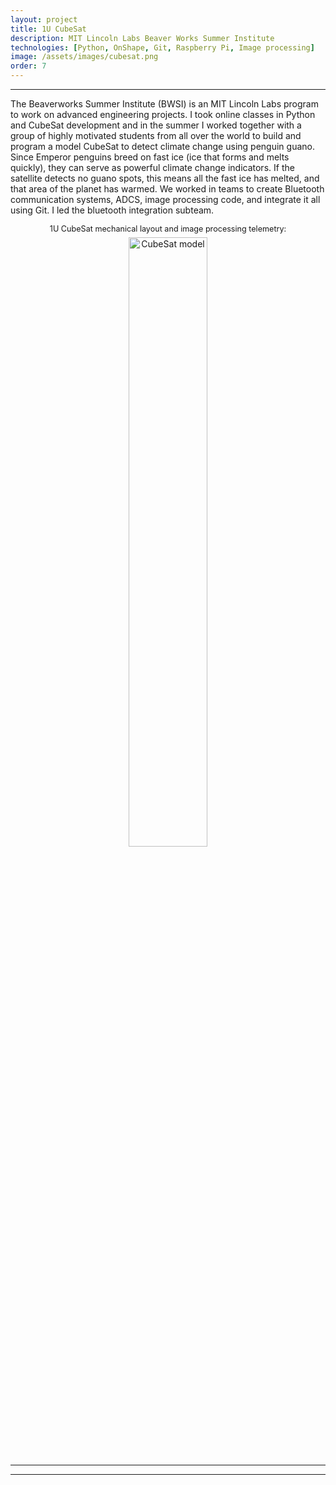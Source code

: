 ```yaml
---
layout: project
title: 1U CubeSat
description: MIT Lincoln Labs Beaver Works Summer Institute
technologies: [Python, OnShape, Git, Raspberry Pi, Image processing]
image: /assets/images/cubesat.png
order: 7
---
```


---

The Beaverworks Summer Institute (BWSI) is an MIT Lincoln Labs program to work on advanced engineering projects. I took online classes in Python and CubeSat development and in the summer I worked together with a group of highly motivated students from all over the world to build and program a model CubeSat to detect climate change using penguin guano. Since Emperor penguins breed on fast ice (ice that forms and melts quickly), they can serve as powerful climate change indicators. If the satellite detects no guano spots, this means all the fast ice has melted, and that area of the planet has warmed. We worked in teams to create Bluetooth communication systems, ADCS, image processing code, and integrate it all using Git. I led the bluetooth integration subteam. 


<figure style="text-align:center; margin: 1em 0;">
  <figcaption style="font-size:0.9em; margin-bottom: 0.5em;">1U CubeSat mechanical layout and image processing telemetry:</figcaption>
  <img src="{{ '/assets/images/guano.png' | relative_url }}" alt="CubeSat model" style="width:50%; display:inline-block;">
</figure>


---
---

